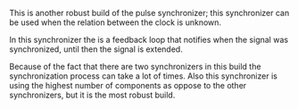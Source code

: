 This is another robust build of the pulse synchronizer; this synchronizer can be used when the relation between the clock is unknown.

In this synchronizer the is a feedback loop that notifies when the signal was synchronized, until then the signal is extended.

Because of the fact that there are two synchronizers in this build the synchronization process can take a lot of times. Also this synchronizer is using the highest number of components as oppose to the other synchronizers, but it is the most robust build.

